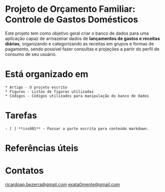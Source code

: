 # Projeto de Orçamento Familiar: Controle de Gastos Domésticos

Este projeto tem como objetivo geral criar o banco de dados para uma aplicação capaz de armazenar dados de **lançamentos de gastos e receitas diárias**, organizando e categorizando as receitas em grupos e formas de pagamento, sendo possível fazer consultas e projeções a partir do perfil de consumo de seu usuário.

# Está organizado em

    * Artigo - O projeto escrito
    * Figuras - Listas de figuras utilizadas
    * Códigos - Códigos utilizados para manipulação do banco de dados
    
# Tarefas

    - [ ] **iss001** - Passar a parte escrita para conteúdo markdown.
    
# Referências úteis

# Contatos

ricardoap.bezerra@gmail.com
exata0mente@gmail.com

